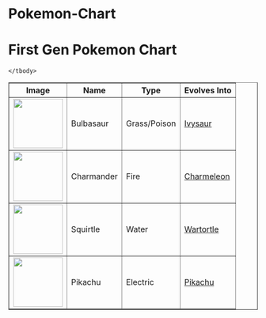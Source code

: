 # Pokemon-Chart

<!DOCTYPE html>
<html>
<head>
    <title>First Gen Pokemon Chart</title>
    <meta charset = "utf-8"
</head>

<body>
<h1> First Gen Pokemon Chart</h1>
<table border= "1"
    <thead> 
        <tr>
            <th>Image</th>
            <th>Name</th>
            <th>Type</th>
            <th>Evolves Into</th> 
        </tr>
    </thead>
    <tbody>
    <!-- Bulbasaur -->
        <tr>
            <td><img width="100" src="http://img4.wikia.nocookie.net/__cb20140328190757/pokemon/images/thumb/2/21/001Bulbasaur.png/200px-001Bulbasaur.png"></td>
            <td>Bulbasaur</td>
            <td>Grass/Poison</td>
            <td><a href="http://pokemon.wikia.com/wiki/Ivysaur">Ivysaur</a></td>
        </tr> 
    <!-- Charmander -->
        <tr>
            <td><img width="100" src="http://img4.wikia.nocookie.net/__cb20140724195345/pokemon/images/thumb/7/73/004Charmander.png/200px-004Charmander.png"></td>
            <td>Charmander</td>
            <td>Fire</td>
            <td><a href="http://pokemon.wikia.com/wiki/Charmeleon">Charmeleon</a></td>
        </tr>
    <!-- Squirtle -->
        <tr>
            <td><img width="100" src="http://img1.wikia.nocookie.net/__cb20140328191525/pokemon/images/thumb/3/39/007Squirtle.png/200px-007Squirtle.png"></td>
            <td>Squirtle</td>
            <td>Water</td>
            <td><a href="http://pokemon.wikia.com/wiki/Wartortle">Wartortle</a></td>
        </tr> 
    <!-- Pikachu -->
        <tr>
            <td><img width="100" src="https://vignette.wikia.nocookie.net/pokemon/images/0/0d/025Pikachu.png/revision/latest/scale-to-width-down/200?cb=20140328192412"></td>
            <td>Pikachu</td>
            <td>Electric</td>
            <td><a href="http://pokemon.wikia.com/wiki/Pikachu">Pikachu</a></td>
        </tr>
             
    </tbody>
</table>
    
</body>
</html>
